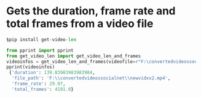 # Gets the duration, frame rate and total frames from a video file 

```python
$pip install get-video-len

from pprint import pprint
from get_video_len import get_video_len_and_frames
videoinfos = get_video_len_and_frames(videofile=r"F:\convertedvideossocialnet\newvidxx2.mp4")
pprint(videoinfos)
 {'duration': 139.83983983983984,
  'file_path': 'F:\\convertedvideossocialnet\\newvidxx2.mp4',
  'frame_rate': 29.97,
  'total_frames': 4191.0}

```




